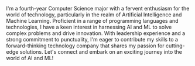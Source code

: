 I'm a fourth-year Computer Science major with a fervent enthusiasm for the world of technology, particularly in the realm of Artificial Intelligence and Machine Learning. Proficient in a range of programming languages and technologies, I have a keen interest in harnessing AI and ML to solve complex problems and drive innovation. With leadership experience and a strong commitment to punctuality, I'm eager to contribute my skills to a forward-thinking technology company that shares my passion for cutting-edge solutions. Let's connect and embark on an exciting journey into the world of AI and ML!
